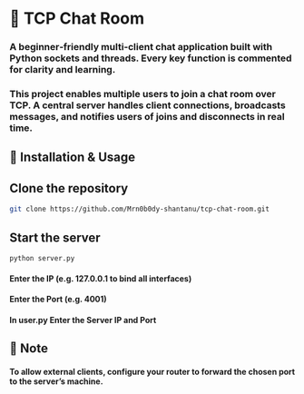 # 💬 TCP Chat Room

### A beginner‑friendly multi‑client chat application built with Python sockets and threads. Every key function is commented for **clarity** and **learning.**

### This project enables multiple users to join a chat room over TCP. A central server handles client connections, broadcasts messages, and notifies users of joins and disconnects in real time.


## 💬 Installation & Usage

## **Clone the repository**  
   ```bash
   git clone https://github.com/Mrn0b0dy-shantanu/tcp-chat-room.git
   ```
## **Start the server**

```
python server.py
```

#### Enter the IP (e.g. 127.0.0.1 to bind all interfaces)
#### Enter the Port (e.g. 4001)

#### In user.py Enter the Server IP and Port
## 📝 Note
#### To allow external clients, configure your router to forward the chosen port to the server’s machine.